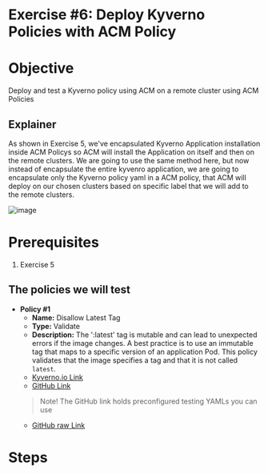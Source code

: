 # Exercise #6: Deploy Kyverno Policies with ACM Policy

# Objective
Deploy and test a Kyverno policy using ACM on a remote cluster using ACM Policies

## Explainer
As shown in Exercise 5, we've encapsulated Kyverno Application installation inside ACM Policys so ACM will install the Application on itself and then on the remote clusters.
We are going to use the same method here, but now instead of encapsulate the entire kyvenro application, we are going to encapsulate only the Kyverno policy yaml in a ACM policy, that ACM will deploy on our chosen clusters based on specific label that we will add to the remote clusters. 

![image](https://github.com/rhilconsultants/kyverno-101-workshop/assets/60185557/f50b22df-c4b5-4b8e-a2fd-1f162073afde)

# Prerequisites
1. Exercise 5 

## The policies we will test

  - **Policy #1**
    * **Name:** Disallow Latest Tag
    * **Type:** Validate
    * **Description:** The ':latest' tag is mutable and can lead to unexpected errors if the image changes. A best practice is to use an immutable tag that maps to a specific version of an application Pod. This policy validates that the image specifies a tag and that it is not called `latest`.
    * [Kyverno.io Link](https://kyverno.io/policies/best-practices/disallow-latest-tag/disallow-latest-tag/)
    * [GitHub Link](https://github.com/kyverno/policies/tree/main/best-practices/disallow-latest-tag)
    > Note! The GitHub link holds preconfigured testing YAMLs you can use
    * [GitHub raw Link](https://raw.githubusercontent.com/kyverno/policies/main/best-practices/disallow-latest-tag/disallow-latest-tag.yaml)

# Steps
